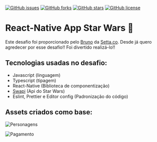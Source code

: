 [![GitHub issues](https://img.shields.io/github/issues/programador404/AppStarWars)](https://github.com/programador404/AppStarWars/issues)
[![GitHub forks](https://img.shields.io/github/forks/programador404/AppStarWars)](https://github.com/programador404/AppStarWars/network)
[![GitHub stars](https://img.shields.io/github/stars/programador404/AppStarWars)](https://github.com/programador404/AppStarWars/stargazers)
[![GitHub license](https://img.shields.io/github/license/programador404/AppStarWars)](https://github.com/programador404/AppStarWars)

# React-Native App Star Wars 🚀
Este desafio foi proporcionado pelo [Bruno](https://www.instagram.com/codar.me/?hl=pt) da [Setta.co](https://setta.co/). Desde já quero agredecer por esse desafio!! Foi divertido realizá-lo!!

## Tecnologias usadas no desafio:
* Javascript (linguagem)
* Typescript (tipagem)
* React-Native (Biblioteca de componentização)
* [Swapi](https://swapi.dev/) (Api do Star Wars)
* Eslint, Prettier e Editor config (Padronização do código)


## Assets criados como base:
![Personagens](https://user-images.githubusercontent.com/48457700/113476707-846f1180-9453-11eb-9e48-664539c7214f.png)

![Pagamento](https://user-images.githubusercontent.com/48457700/113476722-951f8780-9453-11eb-9dc5-38c8d9ddeadd.png)
